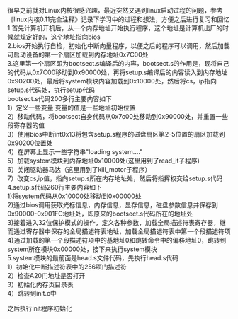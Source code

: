 很早之前就对Linux内核很感兴趣，最近突然又遇到linux启动过程的问题，参考《linux内核0.11完全注释》记录下学习中的过程和想法，方便之后进行复习和回忆  
1.首先计算机开机后，从一个内存地址开始执行程序，这个地址是计算机出厂的时候就规定好的，这个地址指向bios  
2.bios开始执行自检，初始化中断向量程序，以便之后的程序可以调用，然后加载可启动设备的第一个扇区加载到内存地址0x7C00处  
3.这里第一个扇区即为bootsect.s编译后的内容，bootsect.s的作用是，现将自己的代码从0x7C00移动到0x90000处，再将setup.s编译后的内容读入到内存地址  
0x90200处，最后将system模块内容加载到0x10000处，然后将cs，ip指向setup.s代码处，执行setup代码  
bootsect.s代码200多行主要内容如下  
1）定义一些变量 变量的值是一些地址初始位置  
2）移动代码，将bootsect自身代码从0x7c00处移动到0x90000处，并重置一些段寄存器的值  
3）使用bios中断int0x13将包含setup.s程序的磁盘扇区第2-5位置的扇区加载到0x90200位置处  
4）在屏幕上显示一些字符串"loading system...."  
5）加载system模块到内存地址0x10000处(这里用到了read_it子程序)  
6）关闭驱动器马达（这里用到了kill_motor子程序）  
7）改变cs,ip值，指向setup.s所在内存地址处，然后将指挥权交给setup.s代码  
4.setup.s代码260行主要内容如下  
1)将system代码从0x10000处移动到0x00000处  
2)通过bios调用获取光标信息，内存信息，显存信息，磁盘参数信息并保存到0x90000-0x901FC地址处，即原来的bootsect.s代码所在的地址处  
3)接着进入32位保护模式的操作，定义各种参数，加载全局描述符表寄存器，继而通过寄存器中保存的全局描述符表地址，加载全局描述符表中第一个段描述符项  
4)通过加载的第一个段描述符项中的基地址0和跳转命令中的偏移地址0，跳转到system所在模块0x00000处，接下来执行system模块  
5.system模块的最前面是head.s文件代码，先执行head.s代码  
1）初始化中断描述符表中的256项门描述符  
2）检查A20门地址是否打开  
3）初始化内存页目录表  
4）跳转到init.c中  

之后执行init程序初始化  
